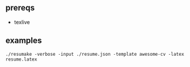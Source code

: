 ## prereqs

- texlive 

## examples

`./resumake -verbose -input ./resume.json -template awesome-cv -latex resume.latex`